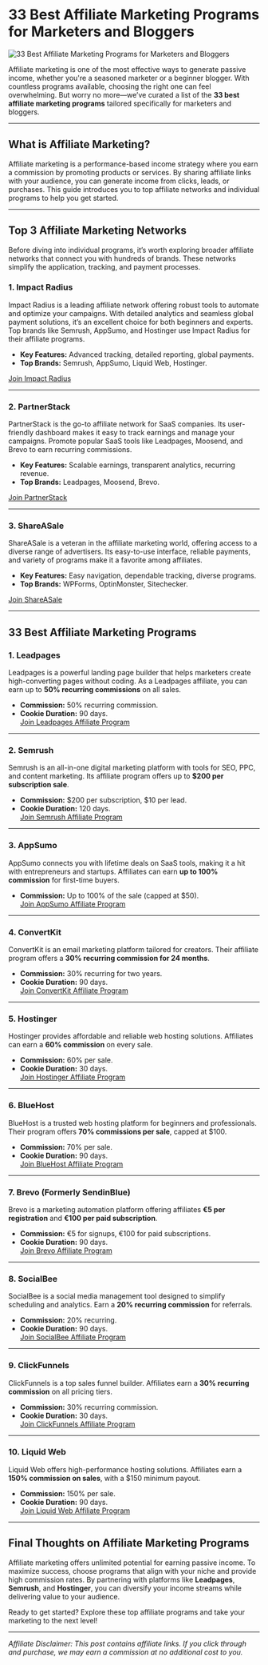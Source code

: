 # 33 Best Affiliate Marketing Programs for Marketers and Bloggers

![33 Best Affiliate Marketing Programs for Marketers and Bloggers](https://99signals.b-cdn.net/wp-content/uploads/2024/03/33-Best-Affiliate-Marketing-Programs-99signals.webp)

Affiliate marketing is one of the most effective ways to generate passive income, whether you're a seasoned marketer or a beginner blogger. With countless programs available, choosing the right one can feel overwhelming. But worry no more—we’ve curated a list of the **33 best affiliate marketing programs** tailored specifically for marketers and bloggers.

---

## What is Affiliate Marketing?

Affiliate marketing is a performance-based income strategy where you earn a commission by promoting products or services. By sharing affiliate links with your audience, you can generate income from clicks, leads, or purchases. This guide introduces you to top affiliate networks and individual programs to help you get started.

---

## Top 3 Affiliate Marketing Networks

Before diving into individual programs, it’s worth exploring broader affiliate networks that connect you with hundreds of brands. These networks simplify the application, tracking, and payment processes.

### 1. **Impact Radius**
Impact Radius is a leading affiliate network offering robust tools to automate and optimize your campaigns. With detailed analytics and seamless global payment solutions, it’s an excellent choice for both beginners and experts. Top brands like Semrush, AppSumo, and Hostinger use Impact Radius for their affiliate programs.

- **Key Features:** Advanced tracking, detailed reporting, global payments.
- **Top Brands:** Semrush, AppSumo, Liquid Web, Hostinger.

[Join Impact Radius](https://bit.ly/LEadPages)

---

### 2. **PartnerStack**
PartnerStack is the go-to affiliate network for SaaS companies. Its user-friendly dashboard makes it easy to track earnings and manage your campaigns. Promote popular SaaS tools like Leadpages, Moosend, and Brevo to earn recurring commissions.

- **Key Features:** Scalable earnings, transparent analytics, recurring revenue.
- **Top Brands:** Leadpages, Moosend, Brevo.

[Join PartnerStack](https://bit.ly/LEadPages)

---

### 3. **ShareASale**
ShareASale is a veteran in the affiliate marketing world, offering access to a diverse range of advertisers. Its easy-to-use interface, reliable payments, and variety of programs make it a favorite among affiliates.

- **Key Features:** Easy navigation, dependable tracking, diverse programs.
- **Top Brands:** WPForms, OptinMonster, Sitechecker.

[Join ShareASale](https://bit.ly/LEadPages)

---

## 33 Best Affiliate Marketing Programs

### 1. **Leadpages**  
Leadpages is a powerful landing page builder that helps marketers create high-converting pages without coding. As a Leadpages affiliate, you can earn up to **50% recurring commissions** on all sales.

- **Commission:** 50% recurring commission.
- **Cookie Duration:** 90 days.  
[Join Leadpages Affiliate Program](https://bit.ly/LEadPages)

---

### 2. **Semrush**  
Semrush is an all-in-one digital marketing platform with tools for SEO, PPC, and content marketing. Its affiliate program offers up to **$200 per subscription sale**.

- **Commission:** $200 per subscription, $10 per lead.
- **Cookie Duration:** 120 days.  
[Join Semrush Affiliate Program](https://bit.ly/LEadPages)

---

### 3. **AppSumo**  
AppSumo connects you with lifetime deals on SaaS tools, making it a hit with entrepreneurs and startups. Affiliates can earn **up to 100% commission** for first-time buyers.

- **Commission:** Up to 100% of the sale (capped at $50).  
[Join AppSumo Affiliate Program](https://bit.ly/LEadPages)

---

### 4. **ConvertKit**  
ConvertKit is an email marketing platform tailored for creators. Their affiliate program offers a **30% recurring commission for 24 months**.

- **Commission:** 30% recurring for two years.
- **Cookie Duration:** 90 days.  
[Join ConvertKit Affiliate Program](https://bit.ly/LEadPages)

---

### 5. **Hostinger**  
Hostinger provides affordable and reliable web hosting solutions. Affiliates can earn a **60% commission** on every sale.

- **Commission:** 60% per sale.
- **Cookie Duration:** 30 days.  
[Join Hostinger Affiliate Program](https://bit.ly/LEadPages)

---

### 6. **BlueHost**  
BlueHost is a trusted web hosting platform for beginners and professionals. Their program offers **70% commissions per sale**, capped at $100.

- **Commission:** 70% per sale.
- **Cookie Duration:** 90 days.  
[Join BlueHost Affiliate Program](https://bit.ly/LEadPages)

---

### 7. **Brevo (Formerly SendinBlue)**  
Brevo is a marketing automation platform offering affiliates **€5 per registration** and **€100 per paid subscription**.

- **Commission:** €5 for signups, €100 for paid subscriptions.
- **Cookie Duration:** 90 days.  
[Join Brevo Affiliate Program](https://bit.ly/LEadPages)

---

### 8. **SocialBee**  
SocialBee is a social media management tool designed to simplify scheduling and analytics. Earn a **20% recurring commission** for referrals.

- **Commission:** 20% recurring.
- **Cookie Duration:** 90 days.  
[Join SocialBee Affiliate Program](https://bit.ly/LEadPages)

---

### 9. **ClickFunnels**  
ClickFunnels is a top sales funnel builder. Affiliates earn a **30% recurring commission** on all pricing tiers.

- **Commission:** 30% recurring commission.
- **Cookie Duration:** 30 days.  
[Join ClickFunnels Affiliate Program](https://bit.ly/LEadPages)

---

### 10. **Liquid Web**  
Liquid Web offers high-performance hosting solutions. Affiliates earn a **150% commission on sales**, with a $150 minimum payout.

- **Commission:** 150% per sale.
- **Cookie Duration:** 90 days.  
[Join Liquid Web Affiliate Program](https://bit.ly/LEadPages)

---

## Final Thoughts on Affiliate Marketing Programs

Affiliate marketing offers unlimited potential for earning passive income. To maximize success, choose programs that align with your niche and provide high commission rates. By partnering with platforms like **Leadpages**, **Semrush**, and **Hostinger**, you can diversify your income streams while delivering value to your audience.

Ready to get started? Explore these top affiliate programs and take your marketing to the next level!

---

*Affiliate Disclaimer: This post contains affiliate links. If you click through and purchase, we may earn a commission at no additional cost to you.*
